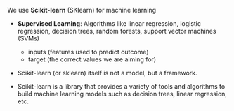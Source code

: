 We use **Scikit-learn** (SKlearn) for machine learning

- **Supervised Learning**: Algorithms like linear regression, logistic regression, decision trees, random forests, support vector machines (SVMs)
	- inputs (features used to predict outcome)
	- target (the correct values we are aiming for)

- Scikit-learn (or sklearn) itself is not a model, but a framework.
- Scikit-learn is a library that provides a variety of tools and algorithms to build machine learning models such as decision trees, linear regression, etc. 
